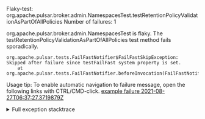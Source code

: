         
Flaky-test: org.apache.pulsar.broker.admin.NamespacesTest.testRetentionPolicyValidationAsPartOfAllPolicies
Number of failures: 1

org.apache.pulsar.broker.admin.NamespacesTest is flaky. The testRetentionPolicyValidationAsPartOfAllPolicies test method fails sporadically.

```
org.apache.pulsar.tests.FailFastNotifier$FailFastSkipException: Skipped after failure since testFailFast system property is set.
	at org.apache.pulsar.tests.FailFastNotifier.beforeInvocation(FailFastNotifier.java:88)

```

Usage tip: To enable automatic navigation to failure message, open the following links with CTRL/CMD-click.
[example failure 2021-08-27T06:37:27.3719879Z](https://github.com/apache/pulsar/runs/3440411059?check_suite_focus=true#step:9:1099)


<details>
<summary>Full exception stacktrace</summary>
<code><pre>
org.apache.pulsar.tests.FailFastNotifier$FailFastSkipException: Skipped after failure since testFailFast system property is set.
	at org.apache.pulsar.tests.FailFastNotifier.beforeInvocation(FailFastNotifier.java:88)

</pre></code>
</details>

